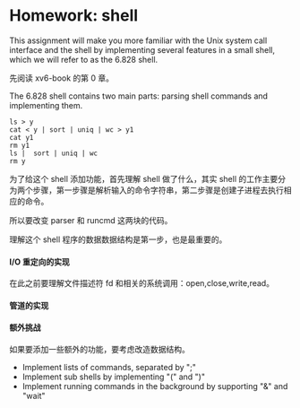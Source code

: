 # Homework: shell

This assignment will make you more familiar with the Unix system call interface and the shell by implementing several features in a small shell, which we will refer to as the 6.828 shell.

先阅读 xv6-book 的第 0 章。

The 6.828 shell contains two main parts: parsing shell commands and implementing them.

```shell
ls > y
cat < y | sort | uniq | wc > y1
cat y1
rm y1
ls |  sort | uniq | wc
rm y
```

为了给这个 shell 添加功能，首先理解 shell 做了什么，其实 shell 的工作主要分为两个步骤，第一步骤是解析输入的命令字符串，第二步骤是创建子进程去执行相应的命令。

所以要改变 parser 和 runcmd 这两块的代码。

理解这个 shell 程序的数据数据结构是第一步，也是最重要的。

#### I/O 重定向的实现

在此之前要理解文件描述符 fd 和相关的系统调用：open,close,write,read。



#### 管道的实现



#### 额外挑战

如果要添加一些额外的功能，要考虑改造数据结构。

-   Implement lists of commands, separated by ";"
-   Implement sub shells by implementing "(" and ")"
-   Implement running commands in the background by supporting "&" and "wait"

